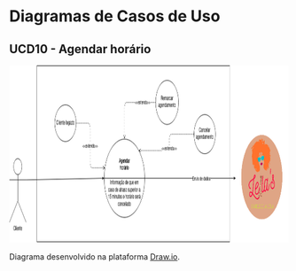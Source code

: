 # Diagramas de Casos de Uso

## UCD10 - Agendar horário 
<div class="toolgrid">
	<div>
        <img height="320px" src="../../../../img/diagramas-casos-uso/diagramas-v1/uc10.png"> 
    </div>
</div>
<p align="justify">Diagrama desenvolvido na plataforma <a href = "https://app.diagrams.net/">Draw.io</a>.</p>